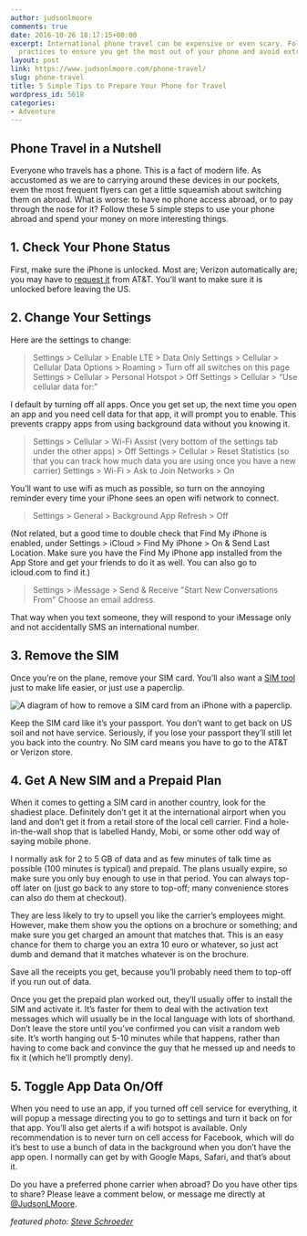 ```yaml
---
author: judsonlmoore
comments: true
date: 2016-10-26 18:17:15+00:00
excerpt: International phone travel can be expensive or even scary. Follow these best
  practices to ensure you get the most out of your phone and avoid extra charges.
layout: post
link: https://www.judsonlmoore.com/phone-travel/
slug: phone-travel
title: 5 Simple Tips to Prepare Your Phone for Travel
wordpress_id: 5618
categories:
- Adventure
---
```


## Phone Travel in a Nutshell




Everyone who travels has a phone. This is a fact of modern life. As accustomed as we are to carrying around these devices in our pockets, even the most frequent flyers can get a little squeamish about switching them on abroad. What is worse: to have no phone access abroad, or to pay through the nose for it? Follow these 5 simple steps to use your phone abroad and spend your money on more interesting things.





## 1. Check Your Phone Status




First, make sure the iPhone is unlocked. Most are; Verizon automatically are; you may have to [request it](https://www.att.com/deviceunlock/#/) from AT&T. You’ll want to make sure it is unlocked before leaving the US.





## 2. Change Your Settings




Here are the settings to change:





<blockquote>Settings > Cellular > Enable LTE > Data Only
Settings > Cellular > Cellular Data Options > Roaming > Turn off all switches on this page
Settings > Cellular > Personal Hotspot > Off
Settings > Cellular > “Use cellular data for:”</blockquote>




I default by turning off all apps. Once you get set up, the next time you open an app and you need cell data for that app, it will prompt you to enable. This prevents crappy apps from using background data without you knowing it.





<blockquote>Settings > Cellular > Wi-Fi Assist (very bottom of the settings tab under the other apps) > Off
Settings > Cellular > Reset Statistics (so that you can track how much data you are using once you have a new carrier)
Settings > Wi-Fi > Ask to Join Networks > On</blockquote>




You’ll want to use wifi as much as possible, so turn on the annoying reminder every time your iPhone sees an open wifi network to connect.





<blockquote>Settings > General > Background App Refresh > Off</blockquote>




(Not related, but a good time to double check that Find My iPhone is enabled, under Settings > iCloud > Find My iPhone > On & Send Last Location. Make sure you have the Find My iPhone app installed from the App Store and get your friends to do it as well. You can also go to icloud.com to find it.)





<blockquote>Settings > iMessage > Send & Receive
"Start New Conversations From"
Choose an email address.</blockquote>




That way when you text someone, they will respond to your iMessage only and not accidentally SMS an international number.





## 3. Remove the SIM




Once you’re on the plane, remove your SIM card. You’ll also want a [SIM tool](http://www.amazon.com/s/ref=nb_sb_noss?url=search-alias%3Daps&field-keywords=sim+tool) just to make life easier, or just use a paperclip.




![A diagram of how to remove a SIM card from an iPhone with a paperclip.](https://www.judsonlmoore.com/wp-content/uploads/2016/10/iphone-sim-removal-diagram-614x430.png)




Keep the SIM card like it’s your passport. You don’t want to get back on US soil and not have service. Seriously, if you lose your passport they’ll still let you back into the country. No SIM card means you have to go to the AT&T or Verizon store.





## 4. Get A New SIM and a Prepaid Plan




When it comes to getting a SIM card in another country, look for the shadiest place. Definitely don’t get it at the international airport when you land and don’t get it from a retail store of the local cell carrier. Find a hole-in-the-wall shop that is labelled Handy, Mobi, or some other odd way of saying mobile phone.




I normally ask for 2 to 5 GB of data and as few minutes of talk time as possible (100 minutes is typical) and prepaid. The plans usually expire, so make sure you only buy enough to use in that period. You can always top-off later on (just go back to any store to top-off; many convenience stores can also do them at checkout).




They are less likely to try to upsell you like the carrier’s employees might. However, make them show you the options on a brochure or something; and make sure you get charged an amount that matches that. This is an easy chance for them to charge you an extra 10 euro or whatever, so just act dumb and demand that it matches whatever is on the brochure.




Save all the receipts you get, because you’ll probably need them to top-off if you run out of data.




Once you get the prepaid plan worked out, they’ll usually offer to install the SIM and activate it. It’s faster for them to deal with the activation text messages which will usually be in the local language with lots of shorthand. Don’t leave the store until you’ve confirmed you can visit a random web site. It’s worth hanging out 5-10 minutes while that happens, rather than having to come back and convince the guy that he messed up and needs to fix it (which he’ll promptly deny).





## 5. Toggle App Data On/Off




When you need to use an app, if you turned off cell service for everything, it will popup a message directing you to go to settings and turn it back on for that app. You’ll also get alerts if a wifi hotspot is available. Only recommendation is to never turn on cell access for Facebook, which will do it’s best to use a bunch of data in the background when you don’t have the app open. I normally can get by with Google Maps, Safari, and that’s about it.




Do you have a preferred phone carrier when abroad? Do you have other tips to share? Please leave a comment below, or message me directly at [@JudsonLMoore](http://twitter.com/judsonlmoore).




_featured photo: [Steve Schroeder](https://www.flickr.com/photos/uncleboatshoes/)_
